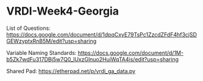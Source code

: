 # VRDI-Week4-Georgia

List of Questions: https://docs.google.com/document/d/1dpqCxyE79TsPc1ZzcdZFdF4hf3cjSDGEWzyptxRnB5M/edit?usp=sharing

Variable Naming Standards: https://docs.google.com/document/d/1M-b5Zk7wdFu317DBj5w7Q0_lUxzGlnuo2HuiWqTA4is/edit?usp=sharing

Shared Pad: https://etherpad.net/p/vrdi_ga_data.py
